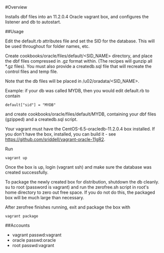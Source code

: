 #Overview

Installs dbf files into an 11.2.0.4 Oracle vagrant box, and configures the listener and db to autostart.

##Usage

Edit the default.rb attributes file and set the SID for the database.  This will be used throughout for folder names, etc.

Create cookbooks/oracle/files/default/<SID_NAME> directory, and place the dbf files compressed in .gz format within.  (The recipes will gunzip all *.gz files).  You must also provide a createdb.sql file that will recreate the control files and temp file.  

Note that the db files will be placed in /u02/oradata/<SID_NAME>.

Example:  if your db was called MYDB, then you would edit default.rb to contain

```
default["sid"] = "MYDB"
```

and create cookbooks/oracle/files/default/MYDB, containing your dbf files (gzipped) and a createdb.sql script.

Your vagrant must have the CentOS-6.5-oracledb-11.2.0.4 box installed.  If you don't have the box, installed, you can build it - see https://github.com/sriddell/vagrant-oracle-11gR2.

Run 

```
vagrant up
```

Once the box is up, login (vagrant ssh) and make sure the database was created successfully.

To package the newly created box for distribution, shutdown the db cleanly.  su to root (password is vagrant) and run the zerofree.sh script in root's home directory to zero out free space.  If you do not do this, the packaged box will be much large than necessary.

After zerofree finishes running, exit and package the box with 

```
vagrant package
```

##Accounts

* vagrant passwd:vagrant
* oracle passwd:oracle
* root passwd:vagrant
